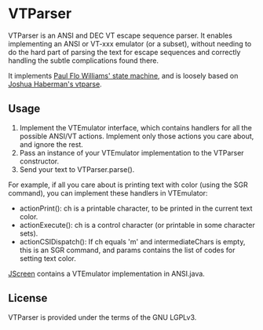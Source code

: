 # VTParser
VTParser is an ANSI and DEC VT escape sequence parser.
It enables implementing an ANSI or VT-xxx emulator (or a subset), without
needing to do the hard part of parsing the text for escape sequences and
correctly handling the subtle complications found there.

It implements [Paul Flo Williams' state machine](https://vt100.net/emu/dec_ansi_parser),
and is loosely based on [Joshua Haberman's vtparse](https://github.com/haberman/vtparse).


## Usage
1. Implement the VTEmulator interface, which contains handlers for all the
possible ANSI/VT actions.  Implement only those actions you care about, and
ignore the rest.
2. Pass an instance of your VTEmulator implementation to the VTParser constructor.
3. Send your text to VTParser.parse().

For example, if all you care about is printing text with color (using the SGR command),
you can implement these handlers in VTEmulator:

* actionPrint(): ch is a printable character, to be printed in the current text color.
* actionExecute(): ch is a control character (or printable in some character sets).
* actionCSIDispatch(): If ch equals 'm' and intermediateChars is empty, this is an SGR
command, and params contains the list of codes for setting text color.

[JScreen](https://github.com/diggernet/JScreen) contains a VTEmulator implementation 
in ANSI.java.

## License
VTParser is provided under the terms of the GNU LGPLv3.
